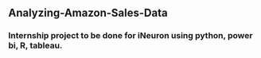 <h2> Analyzing-Amazon-Sales-Data </h2>
<h3>Internship project to be done for iNeuron using python, power bi, R, tableau. </h3>

